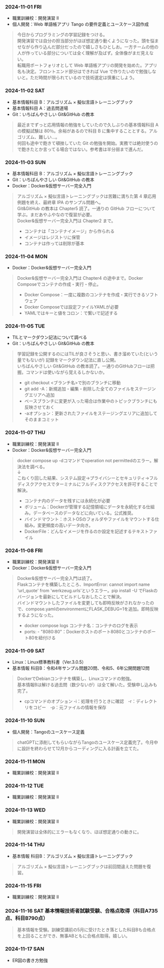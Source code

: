### 2024-11-01 FRI 
- 職業訓練校：開発演習 II 
- 個人開発：Web 単語帳アプリ Tango の要件定義とユースケース図作成  
> 今日からプログラミングの学習記録をつける。  
> 開発演習では自分の担当部分がほぼ想定通り動くようになった。頭を悩ませながら作り込んだ部分だったので嬉しさもひとしお。一方チームの他の人が作っている部分については全く理解が及ばず。全体像がまだ見えない。  
> 転職用ポートフォリオとして Web 単語帳アプリの開発を始めた。アプリ名も決定。フロントエンド部分はできれば Vue で作りたいので勉強しないと。ただ時間が限られているので技術選定は慎重にしよう。

### 2024-11-02 SAT 
- 基本情報科目 B：アルゴリズム × 擬似言語トレーニングブック
- 基本情報科目 A：過去問道場
- Git：いちばんやさしい Git&GitHub の教本
> 最近までずっと応用情報の勉強をしていたので久しぶりの基本情報科目 A の模擬試験は 80％。余裕があるので科目 B に集中することとする。アルゴリズム、難しい…。  
> 何回も途中で飽きて頓挫していた Git の勉強を開始。実務では絶対使うので飽きたとか言ってる場合ではない。参考書は半分弱まで進んだ。

### 2024-11-03 SUN  
- 基本情報科目 B：アルゴリズム × 擬似言語トレーニングブック
- Git：いちばんやさしい Git&GitHub の教本
- Docker：Docker&仮想サーバー完全入門
> アルゴリズム × 擬似言語トレーニングブックは苦難に満ちた第 4 章応用例題を終え、最終章 IPA のサンプル問題へ。  
> Git&GitHub の教本は Chapter5 読了。一通りの GitHub フローについて学ぶ。まだあやふやなので復習が必要。  
> Docker&仮想サーバー完全入門は Chapter2 まで。
> - コンテナは「コンテナイメージ」から作られる
> - イメージはレジストリに保管
> - コンテナは作っては削除が基本

### 2024-11-04 MON 
- Docker：Docker&仮想サーバー完全入門
> Docker&仮想サーバー完全入門は Chapter4 の途中まで。Docker Composeでコンテナの作成・実行・停止。  
> - Docker Compose：一度に複数のコンテナを作成・実行できるソフトウェア
> - Docker Composeでは設定ファイルYAMLが必要
> - YAMLではキーと値をコロン：で繋いで記述する

### 2024-11-05 TUE
- TILとマークダウン記法について調べる
- Git：いちばんやさしい Git&GitHub の教本
> 学習記録を公開するのにはTILが良さそうと思い、書き溜めていた(という量でもないが) 記録をマークダウン記法に直し公開。  
> いちばんやさしい Git&GitHub の教本読了。一通りのGitHubフローは把握。コマンドは使いながら覚えるしかないか。
> - git checkout <ブランチ名>で別のブランチに移動
> - git add -A：新規追加・編集・削除した全てのファイルをステージングエリアへ追加
> - ベースブランチに変更が入った場合は作業中のトピックブランチにも反映させておく
> - -aオプション：更新されたファイルをステージングエリアに追加してそのままコミット

### 2024-11-07 THU
- 職業訓練校：開発演習 II 
- Docker：Docker&仮想サーバー完全入門
> docker compose up -dコマンドでoperation not permittedのエラー。解決法を調べる。  
> ↓  
> こねくり回した結果、システム設定→プライバシーとセキュリティ→フルディスクアクセスでターミナルにフルディスクアクセスを許可することで解決。
> - コンテナ内のデータを残すには永続化が必要
> - ボリューム：Dockerが管理する記憶領域にデータを永続化する仕組み。データベースのデータなどに向いている。公式推奨。
> - バインドマウント：ホストOSのフォルダやファイルをマウントする仕組み。変更頻度の高いデータ向き。
> - DockerFile：どんなイメージを作るのか設定を記述するテキストファイル

### 2024-11-08 FRI
- 職業訓練校：開発演習 II 
- Docker：Docker&仮想サーバー完全入門
> Docker&仮想サーバー完全入門は読了。  
> Flaskコンテナを構築したところ、ImportError: cannot import name 'url_quote' from 'werkzeug.urls'というエラー。pip install -U でFlaskのバージョンを最新にしてビルドしなおしたことで解決。  
> バインドマウントしたファイルを変更しても即時反映がされなかったので、compose.yamlのenvironmentにFLASK_DEBUG=1を追加。即時反映するようになった。
> - docker compose logs コンテナ名：コンテナのログを表示
> - ports: - "8080:80"：Dockerホストのポート8080とコンテナのポート80を紐付ける

### 2024-11-09 SAT
- Linux：Linux標準教科書（Ver.3.0.5）
- 基本情報 科目B：令和4年サンプル問題20問、令和5、6年公開問題12問
> DockerでDebianコンテナを構築し、Linuxコマンドの勉強。  
> 基本情報Bは解ける過去問（数少ないが）は全て解いた。受験申し込みも完了。
> - cpコマンドのオプション -i：処理を行うときに確認　-r：ディレクトリをコピー　-p：元ファイルの情報を保存

### 2024-11-10 SUN
- 個人開発：Tangoのユースケース定義
> chatGPTに添削してもらいながらTangoのユースケース定義完了。今月中に設計を終わらせて12月からコーディングに入る計画を立てた。

### 2024-11-11 MON
- 職業訓練校：開発演習 II
  
### 2024-11-12 TUE
- 職業訓練校：開発演習 II 

### 2024-11-13 WED
- 職業訓練校：開発演習 II 
> 開発演習は全体的にエラーもなくなり、ほぼ想定通りの動きに。

### 2024-11-14 THU
- 基本情報 科目B：アルゴリズム × 擬似言語トレーニングブック
> アルゴリズム × 擬似言語トレーニングブックは前回間違えた問題を復習。

### 2024-11-15 FRI
- 職業訓練校：開発演習 II

### 2024-11-16 SAT 基本情報技術者試験受験、合格点取得（科目A735点、科目B790点）
> 基本情報を受験。訓練受講前の5月に受けたとき落とした科目Bも合格点を上回ることができ、無事ABともに合格点取得。嬉しい。

### 2024-11-17 SAN
- ER図の書き方勉強
